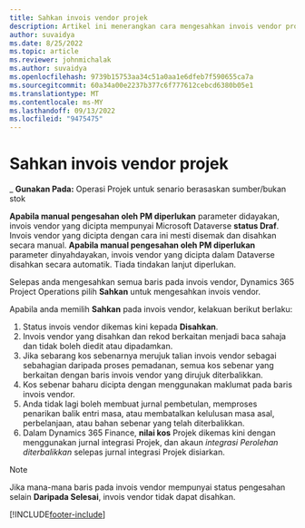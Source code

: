 ```yaml
---
title: Sahkan invois vendor projek
description: Artikel ini menerangkan cara mengesahkan invois vendor projek dalam Microsoft Dynamics 365 Project Operations dan menerangkan kesan kewangan mengesahkan invois vendor projek.
author: suvaidya
ms.date: 8/25/2022
ms.topic: article
ms.reviewer: johnmichalak
ms.author: suvaidya
ms.openlocfilehash: 9739b15753aa34c51a0aa1e6dfeb7f590655ca7a
ms.sourcegitcommit: 60a34a00e2237b377c6f777612cebcd6380b05e1
ms.translationtype: MT
ms.contentlocale: ms-MY
ms.lasthandoff: 09/13/2022
ms.locfileid: "9475475"
---
```

# <a name="confirm-project-vendor-invoices"></a>Sahkan invois vendor projek

_ **Gunakan Pada:** Operasi Projek untuk senario berasaskan sumber/bukan stok

**Apabila manual pengesahan oleh PM diperlukan** parameter didayakan, invois vendor yang dicipta mempunyai Microsoft Dataverse **status Draf**. Invois vendor yang dicipta dengan cara ini mesti disemak dan disahkan secara manual. **Apabila manual pengesahan oleh PM diperlukan** parameter dinyahdayakan, invois vendor yang dicipta dalam Dataverse disahkan secara automatik. Tiada tindakan lanjut diperlukan. 

Selepas anda mengesahkan semua baris pada invois vendor, Dynamics 365 Project Operations pilih **Sahkan** untuk mengesahkan invois vendor.

Apabila anda memilih **Sahkan** pada invois vendor, kelakuan berikut berlaku:

1. Status invois vendor dikemas kini kepada **Disahkan**.
1. Invois vendor yang disahkan dan rekod berkaitan menjadi baca sahaja dan tidak boleh diedit atau dipadamkan.
1. Jika sebarang kos sebenarnya merujuk talian invois vendor sebagai sebahagian daripada proses pemadanan, semua kos sebenar yang berkaitan dengan baris invois vendor yang dirujuk diterbalikkan.
1. Kos sebenar baharu dicipta dengan menggunakan maklumat pada baris invois vendor.
1. Anda tidak lagi boleh membuat jurnal pembetulan, memproses penarikan balik entri masa, atau membatalkan kelulusan masa asal, perbelanjaan, atau bahan sebenar yang telah diterbalikkan.
1. Dalam Dynamics 365 Finance, **nilai kos** Projek dikemas kini dengan menggunakan jurnal integrasi Projek, dan akaun *integrasi Perolehan diterbalikkan* selepas jurnal integrasi Projek disiarkan.

> [!NOTE]
> Jika mana-mana baris pada invois vendor mempunyai status pengesahan selain **Daripada Selesai**, invois vendor tidak dapat disahkan.

[!INCLUDE[footer-include](../includes/footer-banner.md)]
